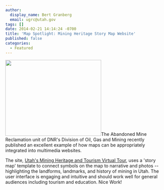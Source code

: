 ```yaml
---
author:
  display_name: Bert Granberg
  email: ugrc@utah.gov
tags: []
date: 2014-02-21 14:14:24 -0700
title: 'Map Spotlight: Mining Heritage Story Map Website'
published: false
categories:
  - Featured
---
```

<p><a href="{% link images/miningheritage.png %}"><img src="{% link images/miningheritage-300x238.png %}" alt="" title="miningheritage" width="300" height="238" class="inline-text-left" /></a>The Abandoned Mine Reclamation unit of DNR's Division of Oil, Gas and Mining recently published an excellent example of how maps can be appropriately integrated into multimedia websites.</p>
<p>The site, <a href="https://utahdnr.maps.arcgis.com/apps/MapTour/index.html?appid=e9f627369824484bab5a6399a5149c9a&webmap=5b3cff7c878642b99971a7a10491a04a">Utah's Mining Heritage and Tourism Virtual Tour</a>, uses a 'story map' template to connect symbols on the map to narrative and photos -- highlighting the landforms, landmarks, and history of mining in Utah. The user interface is engaging and intuitive and should work well for general audiences including tourism and education. Nice Work! </p>
